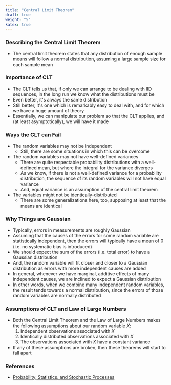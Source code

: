 ```yaml
---
title: "Central Limit Theorem"
draft: true
weight: "5"
katex: true
---
```


### Describing the Central Limit Theorem
- The central limit theorem states that any distribution of enough sample means will follow a normal distribution, assuming a large sample size for each sample mean

### Importance of CLT
- The CLT tells us that, if only we can arrange to be dealing with IID sequences, in the long run we know what the distributions must be
- Even better, it's always the same distribution
- Still better, it's one which is remarkably easy to deal with, and for which we have a huge amount of theory
- Essentially, we can manipulate our problem so that the CLT applies, and (at least asymptotically), we will have it made

### Ways the CLT can Fail
- The random variables may not be independent
	- Still, there are some situations in which this can be overcome
- The random variables may not have well-defined variances
	- There are quite respectable probability distributions with a well-defined mean, but where the integral for the variance diverges
	- As we know, if there is not a well-defined variance for a probability distribution, the sequence of its random variables will not have equal variance
	- And, equal variance is an assumption of the central limit theorem
- The variables might not be identically-distributed
	- There are some generalizations here, too, supposing at least that the means are identical

### Why Things are Gaussian
- Typically, errors in measurements are roughly Gaussian
- Assuming that the causes of the errors for some random variable are statistically independent, then the errors will typically have a mean of 0 (i.e. no systematic bias is introduced)
- We should expect the sum of the errors (i.e. total error) to have a Gaussian distribution
- And, the random variable will fit closer and closer to a Gaussian distribution as errors with more independent causes are added
- In general, whenever we have marginal, additive effects of many independent causes, we are inclined to expect a Gaussian distribution
- In other words, when we combine many independent random variables, the result tends towards a normal distribution, since the errors of those random variables are normally distributed

### Assumptions of CLT and Law of Large Numbers
- Both the Central Limit Theorem and the Law of Large Numbers makes the following assumptions about our random variable $X$:
	1. Independent observations associated with $X$
	2. Identically distributed observations associated with $X$
	3. The observations associated with $X$ have a constant variance
- If any of these assumptions are broken, then these theorems will start to fall apart

### References
- [Probability, Statistics, and Stochastic Processes](http://bactra.org/prob-notes/srl.pdf)
